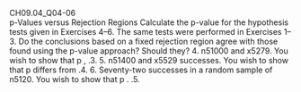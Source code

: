 CH09.04_Q04-06  
p-Values versus Rejection Regions Calculate the p-value
for the hypothesis tests given in Exercises 4–6. The same
tests were performed in Exercises 1–3. Do the conclusions
based on a fixed rejection region agree with those
found using the p-value approach? Should they?
4. n51000 and x5279. You wish to show that p , .3.
5. n51400 and x5529 successes. You wish to show
that p differs from .4.
6. Seventy-two successes in a random sample of
n5120. You wish to show that p . .5.
